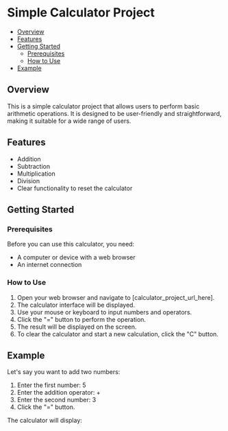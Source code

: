# Simple Calculator Project

- [Overview](#overview)
- [Features](#features)
- [Getting Started](#getting-started)
   - [Prerequisites](#prerequisites)
   - [How to Use](#how-to-use)
- [Example](#example)

## Overview

This is a simple calculator project that allows users to perform basic arithmetic operations. It is designed to be user-friendly and straightforward, making it suitable for a wide range of users.

## Features

- Addition
- Subtraction
- Multiplication
- Division
- Clear functionality to reset the calculator

## Getting Started

### Prerequisites

Before you can use this calculator, you need:

- A computer or device with a web browser
- An internet connection

### How to Use

1. Open your web browser and navigate to [calculator_project_url_here].
2. The calculator interface will be displayed.
3. Use your mouse or keyboard to input numbers and operators.
4. Click the "=" button to perform the operation.
5. The result will be displayed on the screen.
6. To clear the calculator and start a new calculation, click the "C" button.

## Example

Let's say you want to add two numbers:

1. Enter the first number: 5
2. Enter the addition operator: +
3. Enter the second number: 3
4. Click the "=" button.

The calculator will display:

